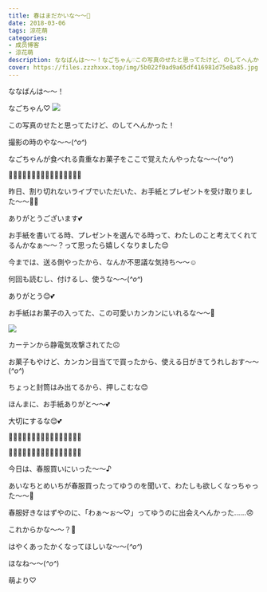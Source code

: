 ```yaml
---
title: 春はまだかいな〜〜🌸
date: 2018-03-06
tags: 涼花萌
categories: 
- 成员博客
- 涼花萌
description: ななばんは〜〜！なごちゃん♡この写真のせたと思ってたけど、のしてへんかった！撮影の時のやな〜〜(*^o^*)なごちゃんが食べれる貴重なお菓子をここで覚えた...
cover: https://files.zzzhxxx.top/img/5b022f0ad9a65df416981d75e8a85.jpg 
---
```






ななばんは〜〜！





なごちゃん♡
![](https://files.zzzhxxx.top/img/5b022f0ad9a65df416981d75e8a85.jpg)




この写真のせたと思ってたけど、のしてへんかった！




撮影の時のやな〜〜(*^o^*)




なごちゃんが食べれる貴重なお菓子をここで覚えたんやったな〜〜(*^o^*)









💌🎁💌🎁💌🎁💌🎁💌🎁💌🎁💌🎁💌🎁




昨日、割り切れないライブでいただいた、お手紙とプレゼントを受け取りました〜〜🤗💕





ありがとうございます💕








お手紙を書いてる時、プレゼントを選んでる時って、わたしのこと考えてくれてるんかなぁ〜〜？って思ったら嬉しくなりました😊







今までは、送る側やったから、なんか不思議な気持ち〜〜☺️








何回も読むし、付けるし、使うな〜〜(*^o^*)





ありがとう😊💕









お手紙はお菓子の入ってた、この可愛いカンカンにいれるな〜〜🤗




![](https://files.zzzhxxx.top/img/5b022f0ad9a65df416981d75e8a85-01.jpg)




カーテンから静電気攻撃されてた☹️








お菓子もやけど、カンカン目当てで買ったから、使える日がきてうれしおす〜〜(*^o^*)







ちょっと封筒はみ出てるから、押しこむな😊







ほんまに、お手紙ありがと〜〜💕






大切にするな😊💕





💌🎁💌🎁💌🎁💌🎁💌🎁💌🎁💌🎁💌🎁








👗🌸👗🌸👗🌸👗🌸👗🌸👗🌸👗🌸👗🌸




今日は、春服買いにいった〜〜♪






あいなちとめいちが春服買ったってゆうのを聞いて、わたしも欲しくなっちゃった〜〜🌸





春服好きなはずやのに、「わぁ〜ぉ〜♡」ってゆうのに出会えへんかった……😞







これからかな〜〜？🌸



はやくあったかくなってほしいな〜〜(*^o^*)











ほなね〜〜(*^o^*)



萌より♡


